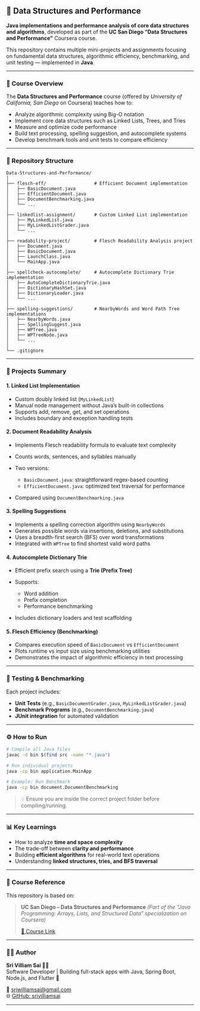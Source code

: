 ## 📘 Data Structures and Performance

**Java implementations and performance analysis of core data structures and algorithms**, developed as part of the **UC San Diego “Data Structures and Performance”** Coursera course.

This repository contains multiple mini-projects and assignments focusing on fundamental data structures, algorithmic efficiency, benchmarking, and unit testing — implemented in **Java**.

---

### 🧩 Course Overview

The **Data Structures and Performance** course (offered by *University of California, San Diego* on Coursera) teaches how to:

* Analyze algorithmic complexity using Big-O notation
* Implement core data structures such as Linked Lists, Trees, and Tries
* Measure and optimize code performance
* Build text processing, spelling suggestion, and autocomplete systems
* Develop benchmark tools and unit tests to compare efficiency

---

### 📂 Repository Structure

```
Data-Structures-and-Performance/
│
├── flesch-eff/                  # Efficient Document implementation
│   ├── BasicDocument.java
│   ├── EfficientDocument.java
│   ├── DocumentBenchmarking.java
│   └── ...
│
├── linkedlist-assignment/       # Custom Linked List implementation
│   ├── MyLinkedList.java
│   ├── MyLinkedListGrader.java
│   └── ...
│
├── readability-project/         # Flesch Readability Analysis project
│   ├── Document.java
│   ├── BasicDocument.java
│   ├── LaunchClass.java
│   └── MainApp.java
│
├── spellcheck-autocomplete/     # Autocomplete Dictionary Trie implementation
│   ├── AutoCompleteDictionaryTrie.java
│   ├── DictionaryHashSet.java
│   ├── DictionaryLoader.java
│   └── ...
│
├── spelling-suggestions/        # NearbyWords and Word Path Tree implementations
│   ├── NearbyWords.java
│   ├── SpellingSuggest.java
│   ├── WPTree.java
│   ├── WPTreeNode.java
│   └── ...
│
└── .gitignore
```

---

### 🚀 Projects Summary

#### 1. **Linked List Implementation**

* Custom doubly linked list (`MyLinkedList`)
* Manual node management without Java’s built-in collections
* Supports add, remove, get, and set operations
* Includes boundary and exception handling tests

#### 2. **Document Readability Analysis**

* Implements Flesch readability formula to evaluate text complexity
* Counts words, sentences, and syllables manually
* Two versions:

  * `BasicDocument.java`: straightforward regex-based counting
  * `EfficientDocument.java`: optimized text traversal for performance
* Compared using `DocumentBenchmarking.java`

#### 3. **Spelling Suggestions**

* Implements a spelling correction algorithm using `NearbyWords`
* Generates possible words via insertions, deletions, and substitutions
* Uses a breadth-first search (BFS) over word transformations
* Integrated with `WPTree` to find shortest valid word paths

#### 4. **Autocomplete Dictionary Trie**

* Efficient prefix search using a **Trie (Prefix Tree)**
* Supports:

  * Word addition
  * Prefix completion
  * Performance benchmarking
* Includes dictionary loaders and test scaffolding

#### 5. **Flesch Efficiency (Benchmarking)**

* Compares execution speed of `BasicDocument` vs `EfficientDocument`
* Plots runtime vs input size using benchmarking utilities
* Demonstrates the impact of algorithmic efficiency in text processing

---

### 🧪 Testing & Benchmarking

Each project includes:

* **Unit Tests** (e.g., `BasicDocumentGrader.java`, `MyLinkedListGrader.java`)
* **Benchmark Programs** (e.g., `DocumentBenchmarking.java`)
* **JUnit integration** for automated validation

---

### ⚙️ How to Run

```bash
# Compile all Java files
javac -d bin $(find src -name "*.java")

# Run individual projects
java -cp bin application.MainApp

# Example: Run Benchmark
java -cp bin document.DocumentBenchmarking
```

> 💡 Ensure you are inside the correct project folder before compiling/running.

---

### 📊 Key Learnings

* How to analyze **time and space complexity**
* The trade-off between **clarity and performance**
* Building **efficient algorithms** for real-world text operations
* Understanding **linked structures, tries, and BFS traversal**

---

### 🏫 Course Reference

This repository is based on:

> **UC San Diego – Data Structures and Performance**
> *(Part of the “Java Programming: Arrays, Lists, and Structured Data” specialization on Coursera)*
> 
> [🔗 Course Link](https://www.coursera.org/learn/data-structures-optimizing-performance)

---

### 👨‍💻 Author

**Sri Villiam Sai 🧑‍💻**  
Software Developer | Building full-stack apps with Java, Spring Boot, Node.js, and Flutter 🚀  

📧 [sriwilliamsai@gmail.com](mailto:sriwilliamsai@gmail.com)  
🌐 [GitHub: srivilliamsai](https://github.com/srivilliamsai)


---
